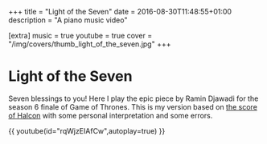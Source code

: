 +++
title = "Light of the Seven"
date = 2016-08-30T11:48:55+01:00
description = "A piano music video"

[extra]
music = true
youtube = true
cover = "/img/covers/thumb_light_of_the_seven.jpg"
+++

# Light of the Seven

Seven blessings to you! Here I play the epic piece by Ramin Djawadi for the season 6 finale of Game of Thrones. This is my version based on [the score of Halcon](https://www.youtube.com/watch?v=7-7V_80EqzY) with some personal interpretation and some errors.

{{  youtube(id="rqWjzEIAfCw",autoplay=true) }}

